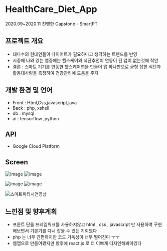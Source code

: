 # HealthCare_Diet_App
2020.09~2020.11 진행한 Capstone - SmartPT

## 프로젝트 개요
- 대다수의 현대인들이 다이어트가 필요하다고 생각하는 트렌드를 반영 
- 시중에 나와 있는 앱중에는 헬스케어와 식단추천이 연동이 된 앱이 없는것에 착안
- 결론 : 스마트 기기를 연동한 헬스케어앱을 만들어 앱 하나만으로 균형 잡힌 식단과 활동대사량을 측정하여 건강관리에 도움을 주자

## 개발 환경 및 언어
- Front : Html,Css,javascript,java
- Back : php, xshell
- db : mysql
- ai : tensorflow ,python

## API
- Google Cloud Platform

## Screen

![image](https://user-images.githubusercontent.com/53807965/102613422-c9f22200-4175-11eb-808e-783a258cb7ad.png)
![image](https://user-images.githubusercontent.com/53807965/102613427-cbbbe580-4175-11eb-97fc-5902ca0fda15.png)

![image](https://user-images.githubusercontent.com/53807965/102613431-ce1e3f80-4175-11eb-827a-a46d2971ab31.png)
![image](https://user-images.githubusercontent.com/53807965/102613438-d0809980-4175-11eb-9645-bcf0ac7c0e1d.png)

![스마트피티시연영상](https://user-images.githubusercontent.com/53807965/102614631-e7c08680-4177-11eb-8c01-b6ed65ece2a2.gif)

## 느낀점 및 향후계획
- 프론트 단을 프레임워크를 사용하지않고 html , css , javascript 만 사용하여 구현해보면서 기본기를 다시 잡을 수 있는 기회였다
- php 는 너무 간편하지만 코드 가독성이 너무 떨어진다 ㅜㅜ
- 웹앱으로 만들어봤지만 향후에 react.js 로 더 이쁘게 디자인해봐야겠다
